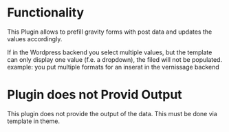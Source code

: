 # Functionality
This Plugin allows to prefill gravity forms with post data and updates the values accordingly.

If in the Wordpress backend you select multiple values, but the template can only display one value (f.e. a dropdown), the filed will not be populated. example: you put multiple formats for an inserat in the vernissage backend 

# Plugin does not Provid Output
This plugin does not provide the output of the data. This must be done via template in theme.

